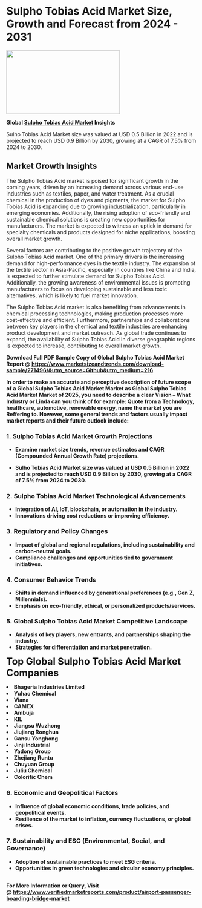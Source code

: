 <H1>Sulpho Tobias Acid Market Size, Growth and Forecast from 2024 - 2031</H1><img class="aligncenter size-medium wp-image-584254" src="https://thirdeyenews.in/wp-content/uploads/2024/09/Global-Market-Research-300x168.jpeg" alt="" width="300" height="168" /><p><strong>Global&nbsp;<a href="https://www.marketsizeandtrends.com/download-sample/271496/&amp;utm_source=Github&utm_medium=216">Sulpho Tobias Acid Market</a> Insights</strong></p><p>Sulho Tobias Acid Market size was valued at USD 0.5 Billion in 2022 and is projected to reach USD 0.9 Billion by 2030, growing at a CAGR of 7.5% from 2024 to 2030.</p><p><h2>Market Growth Insights</h2> <p>The Sulpho Tobias Acid market is poised for significant growth in the coming years, driven by an increasing demand across various end-use industries such as textiles, paper, and water treatment. As a crucial chemical in the production of dyes and pigments, the market for Sulpho Tobias Acid is expanding due to growing industrialization, particularly in emerging economies. Additionally, the rising adoption of eco-friendly and sustainable chemical solutions is creating new opportunities for manufacturers. The market is expected to witness an uptick in demand for specialty chemicals and products designed for niche applications, boosting overall market growth.</p> <p><strong></strong></p> <p>Several factors are contributing to the positive growth trajectory of the Sulpho Tobias Acid market. One of the primary drivers is the increasing demand for high-performance dyes in the textile industry. The expansion of the textile sector in Asia-Pacific, especially in countries like China and India, is expected to further stimulate demand for Sulpho Tobias Acid. Additionally, the growing awareness of environmental issues is prompting manufacturers to focus on developing sustainable and less toxic alternatives, which is likely to fuel market innovation.</p> <p>The Sulpho Tobias Acid market is also benefiting from advancements in chemical processing technologies, making production processes more cost-effective and efficient. Furthermore, partnerships and collaborations between key players in the chemical and textile industries are enhancing product development and market outreach. As global trade continues to expand, the availability of Sulpho Tobias Acid in diverse geographic regions is expected to increase, contributing to overall market growth.</p> <p><strong></p><p><span class=""><strong>Download Full PDF Sample Copy of Global Sulpho Tobias Acid Market Report</strong> @ <a href="https://www.marketsizeandtrends.com/download-sample/271496/&amp;utm_source=Github&utm_medium=216" target="_blank">https://www.marketsizeandtrends.com/download-sample/271496/&amp;utm_source=Github&utm_medium=216</a></span></p><p>In order to make an accurate and perceptive description of future scope of a Global&nbsp;Sulpho Tobias Acid Market Market as Global&nbsp;Sulpho Tobias Acid Market Market of 2025, you need to describe a clear Vision &ndash; What Industry or Linda can you think of for example: Quote from a Technology, healthcare, automotive, renewable energy, name the market you are Reffering to. However, some general trends and factors usually impact market reports and their future outlook include:</p><h3>1.&nbsp;<strong>Sulpho Tobias Acid Market Growth Projections</strong></h3><ul><li>Examine market size trends, revenue estimates and CAGR (Compounded Annual Growth Rate) projections.</li><li><p>Sulho Tobias Acid Market size was valued at USD 0.5 Billion in 2022 and is projected to reach USD 0.9 Billion by 2030, growing at a CAGR of 7.5% from 2024 to 2030.</p></li></ul><h3>2.&nbsp;<strong>Sulpho Tobias Acid Market Technological Advancements</strong></h3><ul><li>Integration of AI, IoT, blockchain, or automation in the industry.</li><li>Innovations driving cost reductions or improving efficiency.</li></ul><h3>3.&nbsp;<strong>Regulatory and Policy Changes</strong></h3><ul><li>Impact of global and regional regulations, including sustainability and carbon-neutral goals.</li><li>Compliance challenges and opportunities tied to government initiatives.</li></ul><h3>4.&nbsp;<strong>Consumer Behavior Trends</strong></h3><ul><li>Shifts in demand influenced by generational preferences (e.g., Gen Z, Millennials).</li><li>Emphasis on eco-friendly, ethical, or personalized products/services.</li></ul><h3>5.&nbsp;<strong>Global Sulpho Tobias Acid Market Competitive Landscape</strong></h3><ul><li>Analysis of key players, new entrants, and partnerships shaping the industry.</li><li>Strategies for differentiation and market penetration.</li></ul><p data-pm-slice="1 1 []"><span style="color: inherit; font-family: inherit; font-size: 25px;">Top Global Sulpho Tobias Acid Market Companies</span></p><div class="" data-test-id=""><p><li>Bhageria Industries Limited</li><li> Yuhao Chemical</li><li> Viana</li><li> CAMEX</li><li> Ambuja</li><li> KIL</li><li> Jiangsu Wuzhong</li><li> Jiujiang Ronghua</li><li> Gansu Yonghong</li><li> Jinji Industrial</li><li> Yadong Group</li><li> Zhejiang Runtu</li><li> Chuyuan Group</li><li> Juliu Chemical</li><li> Colorific Chem</li></p></div><h3>6.&nbsp;<strong>Economic and Geopolitical Factors</strong></h3><ul><li>Influence of global economic conditions, trade policies, and geopolitical events.</li><li>Resilience of the market to inflation, currency fluctuations, or global crises.</li></ul><h3>7.&nbsp;<strong>Sustainability and ESG (Environmental, Social, and Governance)</strong></h3><ul><li>Adoption of sustainable practices to meet ESG criteria.</li><li>Opportunities in green technologies and circular economy principles.</li></ul><h2><strong style="font-size: 14px;">For More Information or Query, Visit @&nbsp;</strong><a style="background-color: #ffffff; font-size: 14px;" href="https://www.marketsizeandtrends.com/report/sulpho-tobias-acid-market/" target="_blank">https://www.verifiedmarketreports.com/product/airport-passenger-boarding-bridge-market</a></h2>
